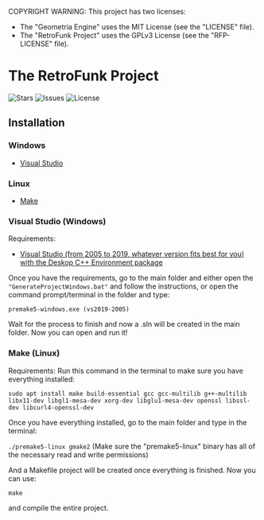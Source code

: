 COPYRIGHT WARNING:
This project has two licenses: 
- The "Geometria Engine" uses the MIT License (see the "LICENSE" file).
- The "RetroFunk Project" uses the GPLv3 License (see the "RFP-LICENSE" file).


# The RetroFunk Project

![Stars](https://img.shields.io/github/stars/TheNachoBIT/TheRetroFunkProject)
![Issues](https://img.shields.io/github/issues/TheNachoBIT/TheRetroFunkProject)
![License](https://img.shields.io/badge/license-GPLv3-blue)

## Installation

### Windows
* [Visual Studio](#visual-studio-windows)

### Linux
* [Make](#make-linux)

### Visual Studio (Windows)

Requirements:
* [Visual Studio (from 2005 to 2019, whatever version fits best for you) with the Deskop C++ Environment package](https://visualstudio.microsoft.com/vs/)

Once you have the requirements, go to the main folder and either open the ``"GenerateProjectWindows.bat"`` and follow the instructions,
or open the command prompt/terminal in the folder and type:

``
premake5-windows.exe (vs2019-2005)
``

Wait for the process to finish and now a .sln will be created in the main folder. Now you can open and run it!

### Make (Linux)

Requirements:
Run this command in the terminal to make sure you have everything installed:

``sudo apt install make build-essential gcc gcc-multilib g++-multilib libx11-dev libgl1-mesa-dev xorg-dev libglu1-mesa-dev openssl libssl-dev libcurl4-openssl-dev``

Once you have everything installed, go to the main folder and type in the terminal:

``./premake5-linux gmake2`` (Make sure the "premake5-linux" binary has all of the necessary read and write permissions)

And a Makefile project will be created once everything is finished. Now you can use:

``make``

and compile the entire project.
